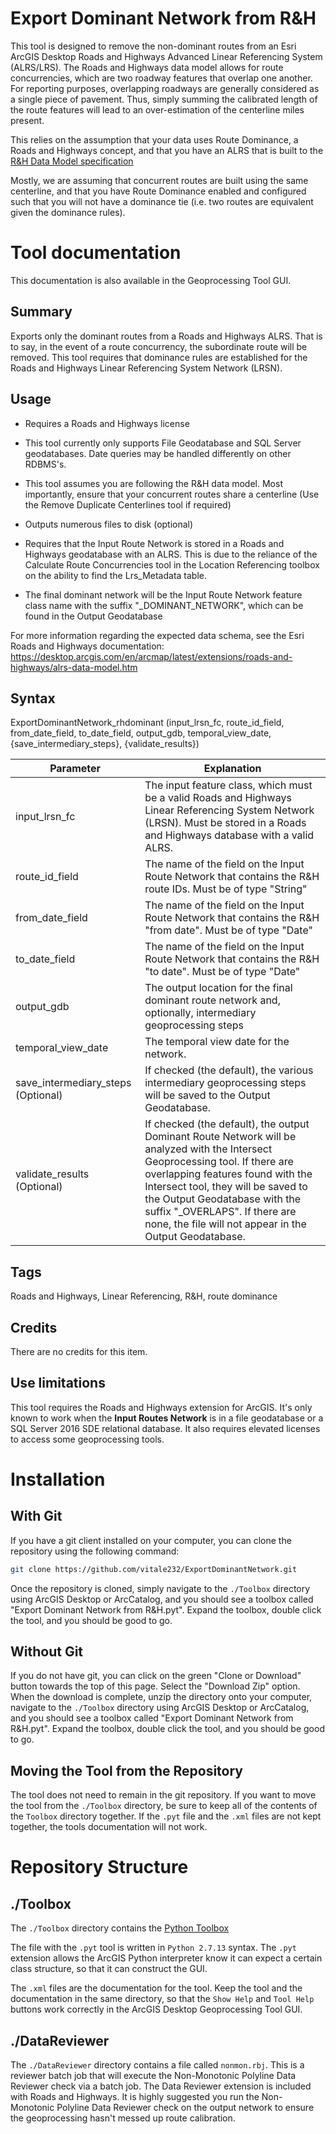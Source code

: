 # Export Dominant Network from R&H

This tool is designed to remove the non-dominant routes from an Esri ArcGIS Desktop Roads and Highways Advanced Linear Referencing System (ALRS/LRS). The Roads and Highways data model allows for route concurrencies, which are two roadway features that overlap one another. For reporting purposes, overlapping roadways are generally considered as a single piece of pavement. Thus, simply summing the calibrated length of the route features will lead to an over-estimation of the centerline miles present.

This relies on the assumption that your data uses Route Dominance, a Roads and Highways concept, and that you have an ALRS that is built to the [R&H Data Model specification](https://desktop.arcgis.com/en/arcmap/latest/extensions/roads-and-highways/alrs-data-model.htm) 

Mostly, we are assuming that concurrent routes are built using the same centerline, and that you have Route Dominance enabled and configured such that you will not have a dominance tie (i.e. two routes are equivalent given the dominance rules).

# Tool documentation

This documentation is also available in the Geoprocessing Tool GUI.

Summary
-------

Exports only the dominant routes from a Roads and Highways ALRS. That is to say, in the event of a route concurrency, the subordinate route will be removed. This tool requires that dominance rules are established for the Roads and Highways Linear Referencing System Network (LRSN).

Usage
-----

*   Requires a Roads and Highways license
    
*   This tool currently only supports File Geodatabase and SQL Server geodatabases. Date queries may be handled differently on other RDBMS's.
    
*   This tool assumes you are following the R&H data model. Most importantly, ensure that your concurrent routes share a centerline (Use the Remove Duplicate Centerlines tool if required)
    
*   Outputs numerous files to disk (optional)
    
*   Requires that the Input Route Network is stored in a Roads and Highways geodatabase with an ALRS. This is due to the reliance of the Calculate Route Concurrencies tool in the Location Referencing toolbox on the ability to find the Lrs\_Metadata table.
    
*   The final dominant network will be the Input Route Network feature class name with the suffix "\_DOMINANT\_NETWORK", which can be found in the Output Geodatabase
    

For more information regarding the expected data schema, see the Esri Roads and Highways documentation: https://desktop.arcgis.com/en/arcmap/latest/extensions/roads-and-highways/alrs-data-model.htm

Syntax
------

ExportDominantNetwork\_rhdominant (input\_lrsn\_fc, route\_id\_field, from\_date\_field, to\_date\_field, output\_gdb, temporal\_view\_date, {save\_intermediary\_steps}, {validate\_results})  
  


| Parameter        | Explanation   |
| ---------------- | ------------- |
| input\_lrsn\_fc                      | The input feature class, which must be a valid Roads and Highways Linear Referencing System Network (LRSN). Must be stored in a Roads and Highways database with a valid ALRS. |
| route\_id\_field                     | The name of the field on the Input Route Network that contains the R&H route IDs. Must be of type "String" |
| from\_date\_field                    | The name of the field on the Input Route Network that contains the R&H "from date". Must be of type "Date" |
| to\_date\_field                      | The name of the field on the Input Route Network that contains the R&H "to date". Must be of type "Date" |
| output\_gdb                          | The output location for the final dominant route network and, optionally, intermediary geoprocessing steps |
| temporal\_view\_date                 | The temporal view date for the network. |
| save\_intermediary\_steps (Optional) | If checked (the default), the various intermediary geoprocessing steps will be saved to the Output Geodatabase. |
| validate\_results (Optional)         | If checked (the default), the output Dominant Route Network will be analyzed with the Intersect Geoprocessing tool. If there are overlapping features found with the Intersect tool, they will be saved to the Output Geodatabase with the suffix "\_OVERLAPS". If there are none, the file will not appear in the Output Geodatabase. |


Tags
----

Roads and Highways, Linear Referencing, R&H, route dominance

Credits
-------

There are no credits for this item.

Use limitations
---------------

This tool requires the Roads and Highways extension for ArcGIS. It's only known to work when the **Input Routes Network** is in a file geodatabase or a SQL Server 2016 SDE relational database. It also requires elevated licenses to access some geoprocessing tools.

# Installation
## With Git
If you have a git client installed on your computer, you can clone the repository using the following command:

```bash
git clone https://github.com/vitale232/ExportDominantNetwork.git
```

Once the repository is cloned, simply navigate to the `./Toolbox` directory using ArcGIS Desktop or ArcCatalog, and you should see a toolbox called "Export Dominant Network from R&H.pyt". Expand the toolbox, double click the tool, and you should be good to go.

## Without Git

If you do not have git, you can click on the green "Clone or Download" button towards the top of this page. Select the "Download Zip" option. When the download is complete, unzip the directory onto your computer, navigate to the `./Toolbox` directory using ArcGIS Desktop or ArcCatalog, and you should see a toolbox called "Export Dominant Network from R&H.pyt". Expand the toolbox, double click the tool, and you should be good to go.

## Moving the Tool from the Repository

The tool does not need to remain in the git repository. If you want to move the tool from the `./Toolbox` directory, be sure to keep all of the contents of the `Toolbox` directory together. If the `.pyt` file and the `.xml` files are not kept together, the tools documentation will not work.

# Repository Structure

## ./Toolbox
The `./Toolbox` directory contains the [Python Toolbox](https://desktop.arcgis.com/en/arcmap/10.5/analyze/creating-tools/a-quick-tour-of-python-toolboxes.htm)

The file with the `.pyt` tool is written in `Python 2.7.13` syntax. The `.pyt` extension allows the ArcGIS Python interpreter know it can expect a certain class structure, so that it can construct the GUI.

The `.xml` files are the documentation for the tool. Keep the tool and the documentation in the same directory, so that the `Show Help` and `Tool Help` buttons work correctly in the ArcGIS Desktop Geoprocessing Tool GUI.

## ./DataReviewer

The `./DataReviewer` directory contains a file called `nonmon.rbj`. This is a reviewer batch job that will execute the Non-Monotonic Polyline Data Reviewer check via a batch job. The Data Reviewer extension is included with Roads and Highways. It is highly suggested you run the Non-Monotonic Polyline Data Reviewer check on the output network to ensure the geoprocessing hasn't messed up route calibration.

